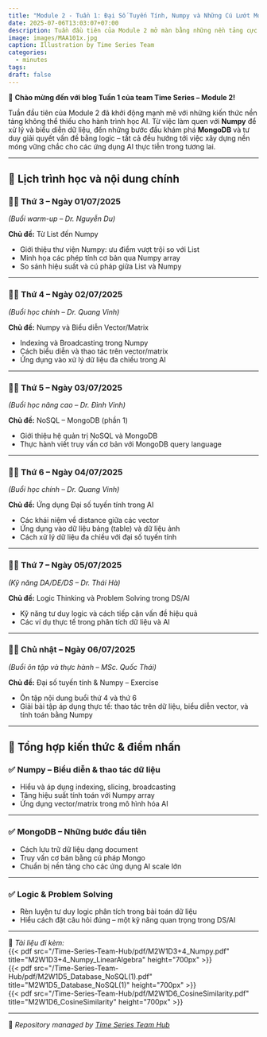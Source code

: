 ```yaml
---
title: "Module 2 - Tuần 1: Đại Số Tuyến Tính, Numpy và Những Cú Lướt MongoDB Đầu Tiên!"
date: 2025-07-06T13:03:07+07:00
description: Tuần đầu tiên của Module 2 mở màn bằng những nền tảng cực kỳ thiết yếu: từ list Python đến biểu diễn vector trong Numpy, đến MongoDB cho AI – một tuần học đậm chất nền tảng và thực chiến!
image: images/MAA101x.jpg
caption: Illustration by Time Series Team
categories:
  - minutes
tags:
draft: false
---
```


🎉 **Chào mừng đến với blog Tuần 1 của team Time Series – Module 2!**

Tuần đầu tiên của Module 2 đã khởi động mạnh mẽ với những kiến thức nền tảng không thể thiếu cho hành trình học AI. Từ việc làm quen với **Numpy** để xử lý và biểu diễn dữ liệu, đến những bước đầu khám phá **MongoDB** và tư duy giải quyết vấn đề bằng logic – tất cả đều hướng tới việc xây dựng nền móng vững chắc cho các ứng dụng AI thực tiễn trong tương lai.

---

## 📅 **Lịch trình học và nội dung chính**

### 🧑‍🏫 **Thứ 3 – Ngày 01/07/2025**

_(Buổi warm-up – Dr. Nguyễn Du)_

**Chủ đề:** Từ List đến Numpy

- Giới thiệu thư viện Numpy: ưu điểm vượt trội so với List  
- Minh họa các phép tính cơ bản qua Numpy array  
- So sánh hiệu suất và cú pháp giữa List và Numpy  

---

### 👨‍🎓 **Thứ 4 – Ngày 02/07/2025**

_(Buổi học chính – Dr. Quang Vinh)_

**Chủ đề:** Numpy và Biểu diễn Vector/Matrix

- Indexing và Broadcasting trong Numpy  
- Cách biểu diễn và thao tác trên vector/matrix  
- Ứng dụng vào xử lý dữ liệu đa chiều trong AI  

---

### 👨‍🎓 **Thứ 5 – Ngày 03/07/2025**

_(Buổi học nâng cao – Dr. Đình Vinh)_

**Chủ đề:** NoSQL – MongoDB (phần 1)

- Giới thiệu hệ quản trị NoSQL và MongoDB  
- Thực hành viết truy vấn cơ bản với MongoDB query language  

---

### 👨‍🎓 **Thứ 6 – Ngày 04/07/2025**

_(Buổi học chính – Dr. Quang Vinh)_

**Chủ đề:** Ứng dụng Đại số tuyến tính trong AI

- Các khái niệm về distance giữa các vector  
- Ứng dụng vào dữ liệu bảng (table) và dữ liệu ảnh  
- Cách xử lý dữ liệu đa chiều với đại số tuyến tính  

---

### 👨‍🎓 **Thứ 7 – Ngày 05/07/2025**

_(Kỹ năng DA/DE/DS – Dr. Thái Hà)_

**Chủ đề:** Logic Thinking và Problem Solving trong DS/AI

- Kỹ năng tư duy logic và cách tiếp cận vấn đề hiệu quả  
- Các ví dụ thực tế trong phân tích dữ liệu và AI  

---

### 👨‍🎓 **Chủ nhật – Ngày 06/07/2025**

_(Buổi ôn tập và thực hành – MSc. Quốc Thái)_

**Chủ đề:** Đại số tuyến tính & Numpy – Exercise

- Ôn tập nội dung buổi thứ 4 và thứ 6  
- Giải bài tập áp dụng thực tế: thao tác trên dữ liệu, biểu diễn vector, và tính toán bằng Numpy  

---

## 📌 **Tổng hợp kiến thức & điểm nhấn**

### ✅ **Numpy – Biểu diễn & thao tác dữ liệu**

- Hiểu và áp dụng indexing, slicing, broadcasting  
- Tăng hiệu suất tính toán với Numpy array  
- Ứng dụng vector/matrix trong mô hình hóa AI

---

### ✅ **MongoDB – Những bước đầu tiên**

- Cách lưu trữ dữ liệu dạng document  
- Truy vấn cơ bản bằng cú pháp Mongo  
- Chuẩn bị nền tảng cho các ứng dụng AI scale lớn

---

### ✅ **Logic & Problem Solving**

- Rèn luyện tư duy logic phân tích trong bài toán dữ liệu  
- Hiểu cách đặt câu hỏi đúng – một kỹ năng quan trọng trong DS/AI  

---

📂 _Tài liệu đi kèm:_  
{{< pdf src="/Time-Series-Team-Hub/pdf/M2W1D3+4_Numpy.pdf" title="M2W1D3+4_Numpy_LinearAlgebra" height="700px" >}}  
{{< pdf src="/Time-Series-Team-Hub/pdf/M2W1D5_Database_NoSQL(1).pdf" title="M2W1D5_Database_NoSQL(1)" height="700px" >}}  
{{< pdf src="/Time-Series-Team-Hub/pdf/M2W1D6_CosineSimilarity.pdf" title="M2W1D6_CosineSimilarity" height="700px" >}}  

---

🧠 _Repository managed by [Time Series Team Hub](https://github.com/Jennifer1907/Time-Series-Team-Hub)_
